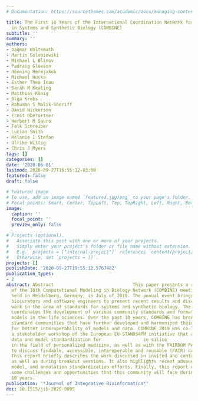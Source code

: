 ```yaml
---
# Documentation: https://sourcethemes.com/academic/docs/managing-content/

title: The First 10 Years of the International Coordination Network for Standards
  in Systems and Synthetic Biology (COMBINE)
subtitle: ''
summary: ''
authors:
- Dagmar Waltemath
- Martin Golebiewski
- Michael L Blinov
- Padraig Gleeson
- Henning Hermjakob
- Michael Hucka
- Esther Thea Inau
- Sarah M Keating
- Matthias König
- Olga Krebs
- Rahuman S Malik-Sheriff
- David Nickerson
- Ernst Oberortner
- Herbert M Sauro
- Falk Schreiber
- Lucian Smith
- Melanie I Stefan
- Ulrike Wittig
- Chris J Myers
tags: []
categories: []
date: '2020-06-01'
lastmod: 2020-09-27T16:55:12-03:00
featured: false
draft: false

# Featured image
# To use, add an image named `featured.jpg/png` to your page's folder.
# Focal points: Smart, Center, TopLeft, Top, TopRight, Left, Right, BottomLeft, Bottom, BottomRight.
image:
  caption: ''
  focal_point: ''
  preview_only: false

# Projects (optional).
#   Associate this post with one or more of your projects.
#   Simply enter your project's folder or file name without extension.
#   E.g. `projects = ["internal-project"]` references `content/project/deep-learning/index.md`.
#   Otherwise, set `projects = []`.
projects: []
publishDate: '2020-09-27T19:55:12.576748Z'
publication_types:
- 2
abstract: Abstract                              This paper presents a report on outcomes
  of the 10th Computational Modeling in Biology Network (COMBINE) meeting that was
  held in Heidelberg, Germany, in July of 2019. The annual event brings together researchers,
  biocurators and software engineers to present recent results and discuss future
  work in the area of standards for systems and synthetic biology. The COMBINE initiative
  coordinates the development of various community standards and formats for computational
  models in the life sciences. Over the past 10 years, COMBINE has brought together
  standard communities that have further developed and harmonized their standards
  for better interoperability of models and data. COMBINE 2019 was co-located with
  a stakeholder workshop of the European EU-STANDS4PM initiative that aims at harmonized
  data and model standardization for                in silico                models
  in the field of personalized medicine, as well as with the FAIRDOM PALs meeting
  to discuss findable, accessible, interoperable and reusable (FAIR) data sharing.
  This report briefly describes the work discussed in invited and contributed talks
  as well as during breakout sessions. It also highlights recent advancements in data,
  model, and annotation standardization efforts. Finally, this report concludes with
  some challenges and opportunities that this community will face during the next
  10 years.
publication: '*Journal of Integrative Bioinformatics*'
doi: 10.1515/jib-2020-0005
---
```

